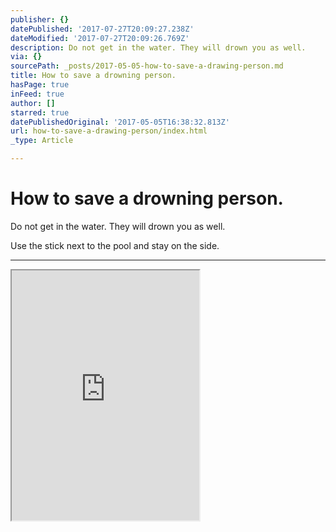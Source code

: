 ```yaml
---
publisher: {}
datePublished: '2017-07-27T20:09:27.238Z'
dateModified: '2017-07-27T20:09:26.769Z'
description: Do not get in the water. They will drown you as well.
via: {}
sourcePath: _posts/2017-05-05-how-to-save-a-drawing-person.md
title: How to save a drowning person.
hasPage: true
inFeed: true
author: []
starred: true
datePublishedOriginal: '2017-05-05T16:38:32.813Z'
url: how-to-save-a-drawing-person/index.html
_type: Article

---
```

# How to save a drowning person.

Do not get in the water. They will drown you as well.

Use the stick next to the pool and stay on the side.

---

<iframe src="https://the-grid.github.io/ed-userhtml/?g=eJx9U11vmzAUfedXXGUPkKzAe0sz0eC0THxEQFb1qXLwTfFGDMUmUdX2v8-Epqu2ahJC2PdwzvG51x7je-DscsK4fOzlvao6pGwy91xdmBueLDveqrlhuLOZMQPIyCKNY5IEJIBFmizD63XmF2GawA8_C_2riOTnQIKwAD8JYJ2M6AKKGwI5WRyRVyRKb6FIIUxykhUQ3CV-HC40Q7QmOSyzNIa7dJ3BKvKLZZrFkGawiHNnMBARP0vg9uYOArIMkzC5Hrhz8kcfQv3EqzQr_KQ4h0qpVp677nhAp2x2LmU7Ltxe8D12ktZlw9D9UjZiyx_6jireCHtPO043NcqZaxh6AW_5jCi4hG0vygEJ1hSeDVVx6bT0AZ2-q3XVPKlix3-1yDh1ZMlRlOhWzcFWjS3pHm1qs44euHiwW-2kEa55AeC6kGFb0xJh5V-T-3UWwYGrCp6avoNBxJRQUtEIXtIahvLJ7QcfnKFQfMuxO9r5j6jW_FsyDHTPwmVIsn-VdWyPPcIH_nf11wvDsE7BDLkMxEGamMU4Em-Nv9ENisKEjLlqe6wp-52mOwM5rJxSz6BCUuOwaZnjDJrTC0M6sis_j_dDe3G3Qeb8lObxB1S-Uh3f9Aotk1FFbcV3KBXdteYZfBV4gECrWVPNbzGn0uMPLy_axaZhT1OHti0Ktqh4zSypIa9TS78993QxPNG8fa5qpBIBxZAFfKd7mh8LoBrYcy2jKgSPgr5h28vJJ2P5TRfuT3STud4azi-hbQ7YIYPNEwQj2nOpvqHvyr8BmJ07kw" height="400" style=""></iframe>